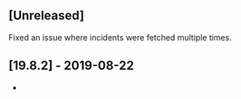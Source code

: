 ## [Unreleased]
Fixed an issue where incidents were fetched multiple times.

## [19.8.2] - 2019-08-22
- 
